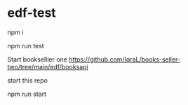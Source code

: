 # edf-test
npm i 

npm run test

Start bookselller one 
https://github.com/IqraL/books-seller-two/tree/main/edf/booksapi

start this repo

npm run start
